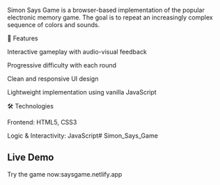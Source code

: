 Simon Says Game is a browser-based implementation of the popular electronic memory game. The goal is to repeat an increasingly complex sequence of colors and sounds.

🔑 Features

Interactive gameplay with audio-visual feedback

Progressive difficulty with each round

Clean and responsive UI design

Lightweight implementation using vanilla JavaScript

🛠️ Technologies

Frontend: HTML5, CSS3

Logic & Interactivity: JavaScript# Simon_Says_Game

## Live Demo  
Try the game now:saysgame.netlify.app
